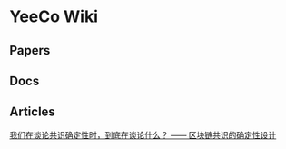 # YeeCo Wiki

## Papers

## Docs

## Articles
[我们在谈论共识确定性时，到底在谈论什么？ —— 区块链共识的确定性设计](./articles/design_of_finality_in_blockchain_consensus.md) 
